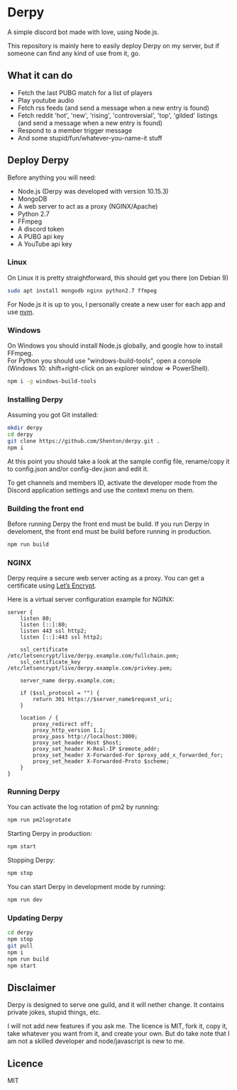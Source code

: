 # Derpy
A simple discord bot made with love, using Node.js.

This repository is mainly here to easily deploy Derpy on my server, but if someone can find any kind of use from it, go.

## What it can do
* Fetch the last PUBG match for a list of players
* Play youtube audio
* Fetch rss feeds (and send a message when a new entry is found)
* Fetch reddit 'hot', 'new', 'rising', 'controversial', 'top', 'gilded' listings (and send a message when a new entry is found)
* Respond to a member trigger message
* And some stupid/fun/whatever-you-name-it stuff

## Deploy Derpy
Before anything you will need:
* Node.js (Derpy was developed with version 10.15.3)
* MongoDB
* A web server to act as a proxy (NGINX/Apache)
* Python 2.7
* FFmpeg
* A discord token
* A PUBG api key
* A YouTube api key

### Linux
On Linux it is pretty straightforward, this should get you there (on Debian 9)
```bash
sudo apt install mongodb nginx python2.7 ffmpeg
```
For Node.js it is up to you, I personally create a new user for each app and use [nvm](https://github.com/nvm-sh/nvm).

### Windows
On Windows you should install Node.js globally, and google how to install FFmpeg.  
For Python you should use "windows-build-tools", open a console (Windows 10: shift+right-click on an explorer window => PowerShell).
```bash
npm i -g windows-build-tools
```

### Installing Derpy
Assuming you got Git installed:
```bash
mkdir derpy
cd derpy
git clone https://github.com/Shenton/derpy.git .
npm i
```
At this point you should take a look at the sample config file, rename/copy it to config.json and/or config-dev.json and edit it.

To get channels and members ID, activate the developer mode from the Discord application settings and use the context menu on them.

### Building the front end
Before running Derpy the front end must be build. If you run Derpy in develoment, the front end must be build before running in production.
```bash
npm run build
```

### NGINX
Derpy require a secure web server acting as a proxy. You can get a certificate using [Let’s Encrypt](https://letsencrypt.org/).

Here is a virtual server configuration example for NGINX:
```nginx
server {
    listen 80;
    listen [::]:80;
    listen 443 ssl http2;
    listen [::]:443 ssl http2;

    ssl_certificate /etc/letsencrypt/live/derpy.example.com/fullchain.pem;
    ssl_certificate_key /etc/letsencrypt/live/derpy.example.com/privkey.pem;

    server_name derpy.example.com;

    if ($ssl_protocol = "") {
        return 301 https://$server_name$request_uri;
    }

    location / {
        proxy_redirect off;
        proxy_http_version 1.1;
        proxy_pass http://localhost:3000;
        proxy_set_header Host $host;
        proxy_set_header X-Real-IP $remote_addr;
        proxy_set_header X-Forwarded-For $proxy_add_x_forwarded_for;
        proxy_set_header X-Forwarded-Proto $scheme;
    }
}
```

### Running Derpy
You can activate the log rotation of pm2 by running:
```bash
npm run pm2logrotate
```
Starting Derpy in production:
```bash
npm start
```
Stopping Derpy:
```bash
npm stop
```
You can start Derpy in development mode by running:
```bash
npm run dev
```

### Updating Derpy
```bash
cd derpy
npm stop
git pull
npm i
npm run build
npm start
```

## Disclaimer
Derpy is designed to serve one guild, and it will nether change. It contains private jokes, stupid things, etc.

I will not add new features if you ask me. The licence is MIT, fork it, copy it, take whatever you want from it, and create your own. But do take note that I am not a skilled developer and node/javascript is new to me.

## Licence
MIT
